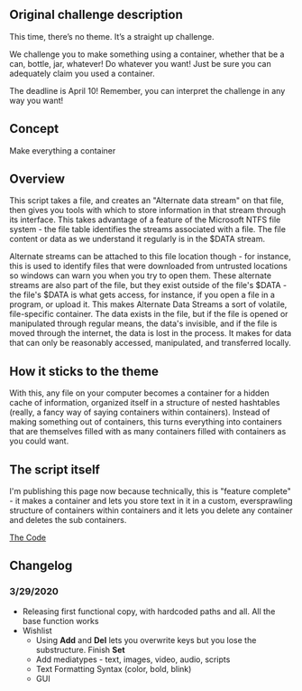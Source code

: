 ## Original challenge description

This time, there’s no theme. It’s a straight up challenge.

We challenge you to make something using a container, whether that be a can, bottle, jar, whatever! Do whatever you want! Just be sure you can adequately claim you used a container.

The deadline is April 10! Remember, you can interpret the challenge in any way you want!

## Concept

Make everything a container

## Overview

This script takes a file, and creates an "Alternate data stream" on that file, then gives you tools with which to store information in that stream through its interface. This takes advantage of a feature of the Microsoft NTFS file system - the file table identifies the streams associated with a file. The file content or data as we understand it regularly is in the $DATA stream. 

Alternate streams can be attached to this file location though - for instance, this is used to identify files that were downloaded from untrusted locations so windows can warn you when you try to open them. These alternate streams are also part of the file, but they exist outside of the file's $DATA - the file's $DATA is what gets access, for instance, if you open a file in a program, or upload it. This makes Alternate Data Streams a sort of volatile, file-specific container. The data exists in the file, but if the file is opened or manipulated through regular means, the data's invisible, and if the file is moved through the internet, the data is lost in the process. It makes for data that can only be reasonably accessed, manipulated, and transferred locally.

## How it sticks to the theme

With this, any file on your computer becomes a container for a hidden cache of information, organized itself in a structure of nested hashtables (really, a fancy way of saying containers within containers). Instead of making something out of containers, this turns everything into containers that are themselves filled with as many containers filled with containers as you could want.

## The script itself

I'm publishing this page now because technically, this is "feature complete" - it makes a container and lets you store text in it in a custom, eversprawling structure of containers within containers and it lets you delete any container and deletes the sub containers. 

[The Code](https://github.com/read-0nly/read-0nly.github.io/blob/master/Challenges/AniSoc/Apr2020-Container/ContainerChallenge.ps1)

## Changelog
### 3/29/2020
- Releasing first functional copy, with hardcoded paths and all. All the base function works
- Wishlist
  - Using **Add** and **Del** lets you overwrite keys but you lose the substructure. Finish **Set**
  - Add mediatypes - text, images, video, audio, scripts
  - Text Formatting Syntax (color, bold, blink)
  - GUI
